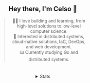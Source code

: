 <div align="center">

## Hey there, I'm Celso 🙂

<div style="max-width: 300px; ">

> 🧙‍♂️ I love building and learning, from high-level solutions to low-level computer science.<br>
> 🦉 Interested in distributed systems, cloud-native solutions, IaC, DevOps, and web development.<br>
> ⌨️ Currently studying Go and distributed systems.<br>

</div>

#

<details align="center">
<summary>Stats</summary>

<cr/>

<p style="text-align: center;">
<!--START_SECTION:waka-->

```txt
From: 06 October 2023 - To: 05 November 2023

Markdown          15 hrs 44 mins  █████░░░░░░░░░░░░░░░░░░░░   20.03 %
Go                12 hrs 11 mins  ████░░░░░░░░░░░░░░░░░░░░░   15.51 %
YAML              11 hrs 57 mins  ███▓░░░░░░░░░░░░░░░░░░░░░   15.22 %
JavaScript        7 hrs 52 mins   ██▓░░░░░░░░░░░░░░░░░░░░░░   10.03 %
TypeScript        6 hrs 10 mins   ██░░░░░░░░░░░░░░░░░░░░░░░   07.85 %
```

<!--END_SECTION:waka-->
</p>
  
<div>

<img src="http://github-readme-stats.vercel.app/api/top-langs/?username=celsobenedetti&layout=compact&custom_title=Languages&include_all_commits=true&count_private=true&langs_count=6&theme=transparent&bg_color=00000000" height="180em"/>
<img src="https://streak-stats.demolab.com?user=celsobenedetti&theme=transparent" height="180rem"/>

</div>

#

<a href="https://wakatime.com/@8a52c0fd-ec78-403a-81d0-07c674c564b3" title="Time coded since Jan 17 2022">
<img src="https://wakatime.com/badge/user/8a52c0fd-ec78-403a-81d0-07c674c564b3.svg" alt="Wakatime 2022" title="Time coded since Jan 17 2022" />
</a>

</details>

</div>
